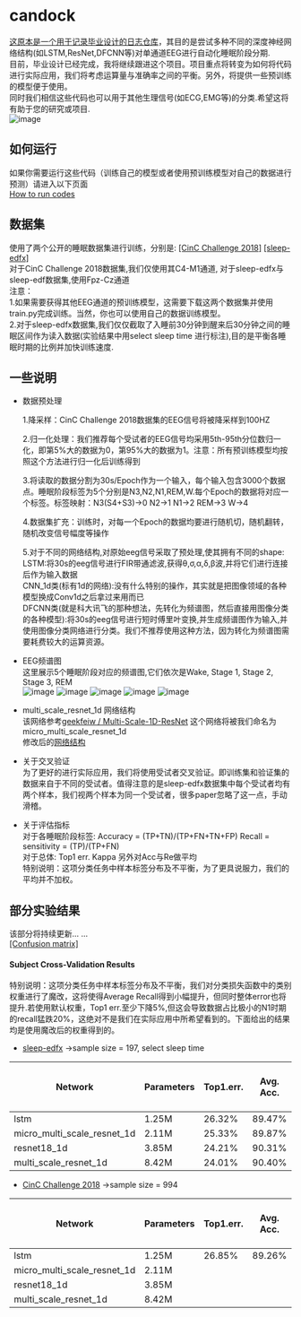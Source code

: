 # candock
[这原本是一个用于记录毕业设计的日志仓库](<https://github.com/HypoX64/candock/tree/Graduation_Project>)，其目的是尝试多种不同的深度神经网络结构(如LSTM,ResNet,DFCNN等)对单通道EEG进行自动化睡眠阶段分期.<br>目前，毕业设计已经完成，我将继续跟进这个项目。项目重点将转变为如何将代码进行实际应用，我们将考虑运算量与准确率之间的平衡。另外，将提供一些预训练的模型便于使用。<br>同时我们相信这些代码也可以用于其他生理信号(如ECG,EMG等)的分类.希望这将有助于您的研究或项目.<br>
![image](https://github.com/HypoX64/candock/blob/master/image/compare.png)

## 如何运行
如果你需要运行这些代码（训练自己的模型或者使用预训练模型对自己的数据进行预测）请进入以下页面<br>
[How to run codes](https://github.com/HypoX64/candock/blob/master/how_to_run.md)<br>

## 数据集
使用了两个公开的睡眠数据集进行训练，分别是:   [[CinC Challenge 2018]](https://physionet.org/physiobank/database/challenge/2018/#files)     [[sleep-edfx]](https://www.physionet.org/physiobank/database/sleep-edfx/) <br>
对于CinC Challenge 2018数据集,我们仅使用其C4-M1通道, 对于sleep-edfx与sleep-edf数据集,使用Fpz-Cz通道<br>
注意：<br>
1.如果需要获得其他EEG通道的预训练模型，这需要下载这两个数据集并使用train.py完成训练。当然，你也可以使用自己的数据训练模型。<br>
2.对于sleep-edfx数据集,我们仅仅截取了入睡前30分钟到醒来后30分钟之间的睡眠区间作为读入数据(实验结果中用select sleep time 进行标注),目的是平衡各睡眠时期的比例并加快训练速度.<br>

## 一些说明
* 数据预处理<br>

  1.降采样：CinC Challenge 2018数据集的EEG信号将被降采样到100HZ<br>

  2.归一化处理：我们推荐每个受试者的EEG信号均采用5th-95th分位数归一化，即第5%大的数据为0，第95%大的数据为1。注意：所有预训练模型均按照这个方法进行归一化后训练得到<br>

  3.将读取的数据分割为30s/Epoch作为一个输入，每个输入包含3000个数据点。睡眠阶段标签为5个分别是N3,N2,N1,REM,W.每个Epoch的数据将对应一个标签。标签映射：N3(S4+S3)->0  N2->1  N1->2  REM->3  W->4<br>

  4.数据集扩充：训练时，对每一个Epoch的数据均要进行随机切，随机翻转，随机改变信号幅度等操作<br>

  5.对于不同的网络结构,对原始eeg信号采取了预处理,使其拥有不同的shape:<br>
  LSTM:将30s的eeg信号进行FIR带通滤波,获得θ,σ,α,δ,β波,并将它们进行连接后作为输入数据<br>
  CNN_1d类(标有1d的网络):没有什么特别的操作，其实就是把图像领域的各种模型换成Conv1d之后拿过来用而已<br>
  DFCNN类(就是科大讯飞的那种想法，先转化为频谱图，然后直接用图像分类的各种模型):将30s的eeg信号进行短时傅里叶变换,并生成频谱图作为输入,并使用图像分类网络进行分类。我们不推荐使用这种方法，因为转化为频谱图需要耗费较大的运算资源。<br>

* EEG频谱图<br>
  这里展示5个睡眠阶段对应的频谱图,它们依次是Wake, Stage 1, Stage 2, Stage 3, REM<br>
  ![image](https://github.com/HypoX64/candock/blob/master/image/spectrum_Wake.png)
  ![image](https://github.com/HypoX64/candock/blob/master/image/spectrum_Stage1.png)
  ![image](https://github.com/HypoX64/candock/blob/master/image/spectrum_Stage2.png)
  ![image](https://github.com/HypoX64/candock/blob/master/image/spectrum_Stage3.png)
  ![image](https://github.com/HypoX64/candock/blob/master/image/spectrum_REM.png)<br>

* multi_scale_resnet_1d 网络结构<br>
  该网络参考[geekfeiw / Multi-Scale-1D-ResNet](https://github.com/geekfeiw/Multi-Scale-1D-ResNet)     这个网络将被我们命名为micro_multi_scale_resnet_1d<br>
  修改后的[网络结构](https://github.com/HypoX64/candock/blob/master/image/multi_scale_resnet_1d_network.png)<br>

* 关于交叉验证<br>为了更好的进行实际应用，我们将使用受试者交叉验证。即训练集和验证集的数据来自于不同的受试者。值得注意的是sleep-edfx数据集中每个受试者均有两个样本，我们视两个样本为同一个受试者，很多paper忽略了这一点，手动滑稽。<br>

* 关于评估指标<br>
  对于各睡眠阶段标签:  Accuracy = (TP+TN)/(TP+FN+TN+FP)   Recall = sensitivity = (TP)/(TP+FN)<br>
  对于总体:   Top1 err.    Kappa    另外对Acc与Re做平均<br>
  特别说明：这项分类任务中样本标签分布及不平衡，为了更具说服力，我们的平均并不加权。

## 部分实验结果
该部分将持续更新... ...<br>
[[Confusion matrix]](https://github.com/HypoX64/candock/blob/master/confusion_mat)<br>

#### Subject Cross-Validation Results
特别说明：这项分类任务中样本标签分布及不平衡，我们对分类损失函数中的类别权重进行了魔改，这将使得Average Recall得到小幅提升，但同时整体error也将提升.若使用默认权重，Top1 err.至少下降5%,但这会导致数据占比极小的N1时期的recall猛跌20%，这绝对不是我们在实际应用中所希望看到的。下面给出的结果均是使用魔改后的权重得到的。<br>
* [sleep-edfx](https://www.physionet.org/physiobank/database/sleep-edfx/)  ->sample size = 197, select sleep time

| Network                     | Parameters | Top1.err. | Avg. Acc. | Avg. Re. | Need to extract feature |
| --------------------------- | ---------- | --------- | --------- | -------- | ----------------------- |
| lstm                        | 1.25M      | 26.32%    | 89.47%    | 68.57%   | Yes                     |
| micro_multi_scale_resnet_1d | 2.11M      | 25.33%    | 89.87%    | 72.61%   | No                      |
| resnet18_1d                 | 3.85M      | 24.21%    | 90.31%    | 72.87%   | No                      |
| multi_scale_resnet_1d       | 8.42M      | 24.01%    | 90.40%    | 72.37%   | No                      |
* [CinC Challenge 2018](https://physionet.org/physiobank/database/challenge/2018/#files)  ->sample size = 994

| Network                     | Parameters | Top1.err. | Avg. Acc. | Avg. Re. | Need to extract feature |
| --------------------------- | ---------- | --------- | --------- | -------- | ----------------------- |
| lstm                        | 1.25M      | 26.85%    | 89.26%    | 71.39%   | Yes                     |
| micro_multi_scale_resnet_1d | 2.11M      |           |           |          | No                      |
| resnet18_1d                 | 3.85M      |           |           |          | No                      |
| multi_scale_resnet_1d       | 8.42M      |           |           |          | No                      |